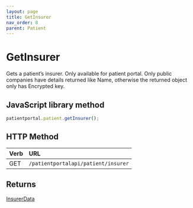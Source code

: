 ```yaml
---
layout: page
title: GetInsurer
nav_order: 8
parent: Patient
---
```


# GetInsurer

Gets a patient’s insurer. Only available for patient portal. Only public companies have details returned like Name, otherwise the returned object only has Encrypted key.

## JavaScript library method

```javascript
patientportal.patient.getInsurer();
```

## HTTP Method

| Verb | URL                                               |
|:-----|:--------------------------------------------------|
| GET | `/patientportalapi/patient/insurer` |

## Returns

[InsurerData](#_InsurerData)

